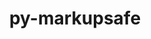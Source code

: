 ---
title: "py-markupsafe"
layout: cache
categories: [package, develop]
meta: {"compilers": ["apple-clang@=16.0.0", "gcc@=11.1.0", "gcc@=11.4.0", "gcc@=13.2.0", "gcc@=7.3.1", "gcc@=9.4.0", "oneapi@=2024.2.1"], "num_specs": 121, "num_specs_by_stack": {"aws-isc": 1, "aws-isc-aarch64": 1, "data-vis-sdk": 5, "e4s": 21, "e4s-neoverse-v2": 6, "e4s-neoverse_v1": 6, "e4s-oneapi": 16, "e4s-power": 2, "e4s-rocm-external": 5, "gpu-tests": 18, "hep": 5, "ml-darwin-aarch64-mps": 9, "ml-linux-aarch64-cpu": 15, "ml-linux-aarch64-cuda": 15, "ml-linux-x86_64-cpu": 15, "ml-linux-x86_64-cuda": 15, "ml-linux-x86_64-rocm": 10, "root": 121}, "oss": ["amzn2", "sequoia", "ubuntu20.04", "ubuntu22.04", "ubuntu24.04"], "platforms": ["darwin", "linux"], "stacks": ["aws-isc", "aws-isc-aarch64", "data-vis-sdk", "e4s", "e4s-neoverse-v2", "e4s-neoverse_v1", "e4s-oneapi", "e4s-power", "e4s-rocm-external", "gpu-tests", "hep", "ml-darwin-aarch64-mps", "ml-linux-aarch64-cpu", "ml-linux-aarch64-cuda", "ml-linux-x86_64-cpu", "ml-linux-x86_64-cuda", "ml-linux-x86_64-rocm", "root"], "targets": ["aarch64", "neoverse_v1", "neoverse_v2", "ppc64le", "x86_64_v3"], "versions": ["2.1.3"]}
spec_details: [{"compiler": "gcc@=7.3.1", "hash": "34fm25c3mrqbsd46uoxaeauz6ewrqje5", "os": "amzn2", "platform": "linux", "size": "-", "stacks": ["aws-isc-aarch64", "root"], "target": "aarch64", "variants": ["build_system=python_pip"], "versions": ["2.1.3"]}, {"compiler": "oneapi@=2024.2.1", "hash": "36wsdn54robmcmf2aldzz4huoxiwyzdw", "os": "ubuntu22.04", "platform": "linux", "size": "-", "stacks": ["e4s-oneapi", "root"], "target": "x86_64_v3", "variants": ["build_system=python_pip"], "versions": ["2.1.3"]}, {"compiler": "gcc@=11.4.0", "hash": "3icfdexcu3gbj4wg5mmb7mbyftxnnxug", "os": "ubuntu22.04", "platform": "linux", "size": "-", "stacks": ["e4s-neoverse_v1", "root"], "target": "neoverse_v1", "variants": ["build_system=python_pip"], "versions": ["2.1.3"]}, {"compiler": "oneapi@=2024.2.1", "hash": "3swsd6vufcanckjmzk4tcbnnlz3nxtxn", "os": "ubuntu22.04", "platform": "linux", "size": "-", "stacks": ["e4s-oneapi", "root"], "target": "x86_64_v3", "variants": ["build_system=python_pip"], "versions": ["2.1.3"]}, {"compiler": "gcc@=13.2.0", "hash": "4pvqk5nwqygeqeilq63v2pd4wqejsyvx", "os": "ubuntu24.04", "platform": "linux", "size": "-", "stacks": ["ml-linux-aarch64-cpu", "ml-linux-aarch64-cuda", "root"], "target": "aarch64", "variants": ["build_system=python_pip"], "versions": ["2.1.3"]}, {"compiler": "oneapi@=2024.2.1", "hash": "4yhimsovktzgymsom4gkv73oc2dyww55", "os": "ubuntu22.04", "platform": "linux", "size": "-", "stacks": ["e4s-oneapi", "root"], "target": "x86_64_v3", "variants": ["build_system=python_pip"], "versions": ["2.1.3"]}, {"compiler": "gcc@=11.4.0", "hash": "5if23tgtwbszl4jhrtj66a5wnpr5ocpm", "os": "ubuntu22.04", "platform": "linux", "size": "-", "stacks": ["e4s-neoverse-v2", "root"], "target": "neoverse_v2", "variants": ["build_system=python_pip"], "versions": ["2.1.3"]}, {"compiler": "gcc@=13.2.0", "hash": "5uapqb47ncc3sbeak6z54zk5m3ucmrqo", "os": "ubuntu24.04", "platform": "linux", "size": "-", "stacks": ["ml-linux-x86_64-cpu", "ml-linux-x86_64-cuda", "ml-linux-x86_64-rocm", "root"], "target": "x86_64_v3", "variants": ["build_system=python_pip"], "versions": ["2.1.3"]}, {"compiler": "gcc@=11.4.0", "hash": "5vghmqgaln5h465nqst4ah2um2z3jhay", "os": "ubuntu22.04", "platform": "linux", "size": "-", "stacks": ["e4s", "root"], "target": "x86_64_v3", "variants": ["build_system=python_pip"], "versions": ["2.1.3"]}, {"compiler": "gcc@=13.2.0", "hash": "673r2tz6woaxiwr3andvajoyk6zfi2ft", "os": "ubuntu24.04", "platform": "linux", "size": "-", "stacks": ["ml-linux-x86_64-cpu", "ml-linux-x86_64-cuda", "ml-linux-x86_64-rocm", "root"], "target": "x86_64_v3", "variants": ["build_system=python_pip"], "versions": ["2.1.3"]}, {"compiler": "gcc@=11.4.0", "hash": "67epxawpbcwzoz2fwgrt2pjtc42ki77b", "os": "ubuntu22.04", "platform": "linux", "size": "-", "stacks": ["e4s", "root"], "target": "x86_64_v3", "variants": ["build_system=python_pip"], "versions": ["2.1.3"]}, {"compiler": "gcc@=11.1.0", "hash": "67uxmq6j5rsvrmxjhfbqaxhi2tfu5v24", "os": "ubuntu20.04", "platform": "linux", "size": "-", "stacks": ["gpu-tests", "root"], "target": "x86_64_v3", "variants": ["build_system=python_pip"], "versions": ["2.1.3"]}, {"compiler": "gcc@=13.2.0", "hash": "6c5ryn3z6uxoj6v6wujgwctul4ahbndu", "os": "ubuntu24.04", "platform": "linux", "size": "-", "stacks": ["ml-linux-x86_64-cpu", "ml-linux-x86_64-cuda", "ml-linux-x86_64-rocm", "root"], "target": "x86_64_v3", "variants": ["build_system=python_pip"], "versions": ["2.1.3"]}, {"compiler": "oneapi@=2024.2.1", "hash": "6xi3qahltn3jo5rsrkisxooawf7lxfgl", "os": "ubuntu22.04", "platform": "linux", "size": "-", "stacks": ["e4s-oneapi", "root"], "target": "x86_64_v3", "variants": ["build_system=python_pip"], "versions": ["2.1.3"]}, {"compiler": "gcc@=13.2.0", "hash": "74oaf4cddehsw6fu7tu6z3emsvnoitjb", "os": "ubuntu24.04", "platform": "linux", "size": "-", "stacks": ["ml-linux-x86_64-cpu", "ml-linux-x86_64-cuda", "root"], "target": "x86_64_v3", "variants": ["build_system=python_pip"], "versions": ["2.1.3"]}, {"compiler": "gcc@=11.4.0", "hash": "76gg5wy43rux2j5cydueuxnhq4oyb4xx", "os": "ubuntu22.04", "platform": "linux", "size": "-", "stacks": ["e4s", "root"], "target": "x86_64_v3", "variants": ["build_system=python_pip"], "versions": ["2.1.3"]}, {"compiler": "gcc@=11.4.0", "hash": "akdyky4qgll42jifocvcupn37dvyqw7g", "os": "ubuntu22.04", "platform": "linux", "size": "-", "stacks": ["e4s-neoverse-v2", "root"], "target": "neoverse_v2", "variants": ["build_system=python_pip"], "versions": ["2.1.3"]}, {"compiler": "gcc@=11.1.0", "hash": "akk7orux55jq34izq5yqjaoqldjsldvm", "os": "ubuntu20.04", "platform": "linux", "size": "-", "stacks": ["gpu-tests", "root"], "target": "x86_64_v3", "variants": ["build_system=python_pip"], "versions": ["2.1.3"]}, {"compiler": "gcc@=13.2.0", "hash": "anbaby4wfuz653o5hhh5wzj3q7lb5maq", "os": "ubuntu24.04", "platform": "linux", "size": "-", "stacks": ["ml-linux-aarch64-cpu", "ml-linux-aarch64-cuda", "root"], "target": "aarch64", "variants": ["build_system=python_pip"], "versions": ["2.1.3"]}, {"compiler": "gcc@=13.2.0", "hash": "augjpqotounbumfsctgdx62pd4c7sdvy", "os": "ubuntu24.04", "platform": "linux", "size": "-", "stacks": ["ml-linux-x86_64-cpu", "ml-linux-x86_64-cuda", "ml-linux-x86_64-rocm", "root"], "target": "x86_64_v3", "variants": ["build_system=python_pip"], "versions": ["2.1.3"]}, {"compiler": "gcc@=11.4.0", "hash": "bhi755zuqmjpdxduq4cdgozoe42mksva", "os": "ubuntu22.04", "platform": "linux", "size": "-", "stacks": ["e4s-neoverse-v2", "root"], "target": "neoverse_v2", "variants": ["build_system=python_pip"], "versions": ["2.1.3"]}, {"compiler": "gcc@=11.4.0", "hash": "bhkbmhjwowrzwosulud7e7rifgbk4c6i", "os": "ubuntu22.04", "platform": "linux", "size": "-", "stacks": ["e4s", "root"], "target": "x86_64_v3", "variants": ["build_system=python_pip"], "versions": ["2.1.3"]}, {"compiler": "gcc@=11.4.0", "hash": "bhnsjnjbabawemadwbgoudmnulvcx6lb", "os": "ubuntu22.04", "platform": "linux", "size": "-", "stacks": ["e4s", "e4s-rocm-external", "root"], "target": "x86_64_v3", "variants": ["build_system=python_pip"], "versions": ["2.1.3"]}, {"compiler": "oneapi@=2024.2.1", "hash": "c6d473zrngp7k6rojgfimigdqyctmme5", "os": "ubuntu22.04", "platform": "linux", "size": "-", "stacks": ["e4s-oneapi", "root"], "target": "x86_64_v3", "variants": ["build_system=python_pip"], "versions": ["2.1.3"]}, {"compiler": "gcc@=11.4.0", "hash": "cedf5hnpmmcrvqanrcm5gaoqwcewxyfc", "os": "ubuntu22.04", "platform": "linux", "size": "-", "stacks": ["e4s", "root"], "target": "x86_64_v3", "variants": ["build_system=python_pip"], "versions": ["2.1.3"]}, {"compiler": "apple-clang@=16.0.0", "hash": "co4xkolvmfmbefo4tt4xawn5dla7syq4", "os": "sequoia", "platform": "darwin", "size": "-", "stacks": ["ml-darwin-aarch64-mps", "root"], "target": "aarch64", "variants": ["build_system=python_pip"], "versions": ["2.1.3"]}, {"compiler": "gcc@=13.2.0", "hash": "dss3nysj7cmqk55bj3bqq6cnkkoseqbk", "os": "ubuntu24.04", "platform": "linux", "size": "-", "stacks": ["ml-linux-aarch64-cpu", "ml-linux-aarch64-cuda", "root"], "target": "aarch64", "variants": ["build_system=python_pip"], "versions": ["2.1.3"]}, {"compiler": "gcc@=13.2.0", "hash": "dtbgf5uqlclfgmaywcebxxn4jhevafhc", "os": "ubuntu24.04", "platform": "linux", "size": "-", "stacks": ["ml-linux-aarch64-cpu", "ml-linux-aarch64-cuda", "root"], "target": "aarch64", "variants": ["build_system=python_pip"], "versions": ["2.1.3"]}, {"compiler": "gcc@=13.2.0", "hash": "ehhy6sspxkzjhuufz2u2pa3lw7m7acqr", "os": "ubuntu24.04", "platform": "linux", "size": "-", "stacks": ["ml-linux-aarch64-cpu", "ml-linux-aarch64-cuda", "root"], "target": "aarch64", "variants": ["build_system=python_pip"], "versions": ["2.1.3"]}, {"compiler": "oneapi@=2024.2.1", "hash": "ewv6c2xlkrydwiqvindgnfm23gyin2mh", "os": "ubuntu22.04", "platform": "linux", "size": "-", "stacks": ["e4s-oneapi", "root"], "target": "x86_64_v3", "variants": ["build_system=python_pip"], "versions": ["2.1.3"]}, {"compiler": "gcc@=11.1.0", "hash": "exuqjzzprrtfyxwosy3nvtkxrgbcut7d", "os": "ubuntu20.04", "platform": "linux", "size": "-", "stacks": ["gpu-tests", "root"], "target": "x86_64_v3", "variants": ["build_system=python_pip"], "versions": ["2.1.3"]}, {"compiler": "gcc@=13.2.0", "hash": "frt5lbny5ww5nlzfligusbuoqjgkyjui", "os": "ubuntu24.04", "platform": "linux", "size": "-", "stacks": ["ml-linux-aarch64-cpu", "ml-linux-aarch64-cuda", "root"], "target": "aarch64", "variants": ["build_system=python_pip"], "versions": ["2.1.3"]}, {"compiler": "gcc@=11.4.0", "hash": "fyd4aonzic4nhd5krzpgb35jozh54blg", "os": "ubuntu22.04", "platform": "linux", "size": "-", "stacks": ["hep", "root"], "target": "x86_64_v3", "variants": ["build_system=python_pip"], "versions": ["2.1.3"]}, {"compiler": "oneapi@=2024.2.1", "hash": "g3gciwxvfoc75atgxowartgfwenwjocf", "os": "ubuntu22.04", "platform": "linux", "size": "-", "stacks": ["e4s-oneapi", "root"], "target": "x86_64_v3", "variants": ["build_system=python_pip"], "versions": ["2.1.3"]}, {"compiler": "gcc@=13.2.0", "hash": "g6fzw3y77heac23nqcme3n3mwlcghoyw", "os": "ubuntu24.04", "platform": "linux", "size": "-", "stacks": ["ml-linux-x86_64-cpu", "ml-linux-x86_64-cuda", "ml-linux-x86_64-rocm", "root"], "target": "x86_64_v3", "variants": ["build_system=python_pip"], "versions": ["2.1.3"]}, {"compiler": "oneapi@=2024.2.1", "hash": "gquneht3rh2kbdhzonldzjwpq5c6hj73", "os": "ubuntu22.04", "platform": "linux", "size": "-", "stacks": ["e4s-oneapi", "root"], "target": "x86_64_v3", "variants": ["build_system=python_pip"], "versions": ["2.1.3"]}, {"compiler": "gcc@=11.1.0", "hash": "gusgcswz77igapbx7znzdu7433joaqll", "os": "ubuntu20.04", "platform": "linux", "size": "-", "stacks": ["data-vis-sdk", "root"], "target": "x86_64_v3", "variants": ["build_system=python_pip"], "versions": ["2.1.3"]}, {"compiler": "gcc@=13.2.0", "hash": "gzqumac6x33mzvpbcl4af7cptixcbhcc", "os": "ubuntu24.04", "platform": "linux", "size": "-", "stacks": ["ml-linux-aarch64-cpu", "ml-linux-aarch64-cuda", "root"], "target": "aarch64", "variants": ["build_system=python_pip"], "versions": ["2.1.3"]}, {"compiler": "gcc@=13.2.0", "hash": "h7nykofdraybbgtylohlk5uvoz3lrwef", "os": "ubuntu24.04", "platform": "linux", "size": "-", "stacks": ["ml-linux-aarch64-cpu", "ml-linux-aarch64-cuda", "root"], "target": "aarch64", "variants": ["build_system=python_pip"], "versions": ["2.1.3"]}, {"compiler": "gcc@=11.4.0", "hash": "hcdimf5eebet5y7kpnbgyzcntnkfl7vl", "os": "ubuntu22.04", "platform": "linux", "size": "-", "stacks": ["e4s-neoverse_v1", "root"], "target": "neoverse_v1", "variants": ["build_system=python_pip"], "versions": ["2.1.3"]}, {"compiler": "gcc@=11.1.0", "hash": "hdbgwstm3zgsdenbglw73ns3rzxxfc62", "os": "ubuntu20.04", "platform": "linux", "size": "-", "stacks": ["gpu-tests", "root"], "target": "x86_64_v3", "variants": ["build_system=python_pip"], "versions": ["2.1.3"]}, {"compiler": "gcc@=11.4.0", "hash": "hnz4nr3lvzlben5wwy2sg2upgc54trmc", "os": "ubuntu22.04", "platform": "linux", "size": "-", "stacks": ["hep", "root"], "target": "x86_64_v3", "variants": ["build_system=python_pip"], "versions": ["2.1.3"]}, {"compiler": "gcc@=11.4.0", "hash": "hq6a7mm2j4vbvlvcpi5qzausdmf5cwrg", "os": "ubuntu22.04", "platform": "linux", "size": "-", "stacks": ["e4s", "root"], "target": "x86_64_v3", "variants": ["build_system=python_pip"], "versions": ["2.1.3"]}, {"compiler": "gcc@=11.4.0", "hash": "ht5zvodcu5tibfxzjpvqzyd2ib37adek", "os": "ubuntu22.04", "platform": "linux", "size": "-", "stacks": ["e4s", "root"], "target": "x86_64_v3", "variants": ["build_system=python_pip"], "versions": ["2.1.3"]}, {"compiler": "oneapi@=2024.2.1", "hash": "hu4aneptjxtqium5vi7bb6wowhfd5yr6", "os": "ubuntu22.04", "platform": "linux", "size": "-", "stacks": ["e4s-oneapi", "root"], "target": "x86_64_v3", "variants": ["build_system=python_pip"], "versions": ["2.1.3"]}, {"compiler": "gcc@=11.4.0", "hash": "hwbirq4sbssix3d3rfiop5xcb3wis4y7", "os": "ubuntu22.04", "platform": "linux", "size": "-", "stacks": ["e4s", "root"], "target": "x86_64_v3", "variants": ["build_system=python_pip"], "versions": ["2.1.3"]}, {"compiler": "gcc@=13.2.0", "hash": "icio2fbwdnxxq5z2ad3rv7lxz3gtcslq", "os": "ubuntu24.04", "platform": "linux", "size": "-", "stacks": ["ml-linux-aarch64-cpu", "ml-linux-aarch64-cuda", "root"], "target": "aarch64", "variants": ["build_system=python_pip"], "versions": ["2.1.3"]}, {"compiler": "apple-clang@=16.0.0", "hash": "ieoxlqtbz5dqzmnab5vvplibcg6yj65n", "os": "sequoia", "platform": "darwin", "size": "-", "stacks": ["ml-darwin-aarch64-mps", "root"], "target": "aarch64", "variants": ["build_system=python_pip"], "versions": ["2.1.3"]}, {"compiler": "gcc@=13.2.0", "hash": "ixkb32h4vcutvpo7tv3znqh6kwknujl4", "os": "ubuntu24.04", "platform": "linux", "size": "-", "stacks": ["ml-linux-x86_64-cpu", "ml-linux-x86_64-cuda", "root"], "target": "x86_64_v3", "variants": ["build_system=python_pip"], "versions": ["2.1.3"]}, {"compiler": "gcc@=11.1.0", "hash": "izbg63y623suucfgjx53o3cecfbox2zj", "os": "ubuntu20.04", "platform": "linux", "size": "-", "stacks": ["gpu-tests", "root"], "target": "x86_64_v3", "variants": ["build_system=python_pip"], "versions": ["2.1.3"]}, {"compiler": "oneapi@=2024.2.1", "hash": "j26kxkix35fgpr5idzbxneao5jydh7aa", "os": "ubuntu22.04", "platform": "linux", "size": "-", "stacks": ["e4s-oneapi", "root"], "target": "x86_64_v3", "variants": ["build_system=python_pip"], "versions": ["2.1.3"]}, {"compiler": "apple-clang@=16.0.0", "hash": "jhycts6khzjza7amklmoviysuohehsgu", "os": "sequoia", "platform": "darwin", "size": "-", "stacks": ["ml-darwin-aarch64-mps", "root"], "target": "aarch64", "variants": ["build_system=python_pip"], "versions": ["2.1.3"]}, {"compiler": "gcc@=11.1.0", "hash": "jtr46nmup5kpxbdul6gcsk6ay5hmurff", "os": "ubuntu20.04", "platform": "linux", "size": "-", "stacks": ["gpu-tests", "root"], "target": "x86_64_v3", "variants": ["build_system=python_pip"], "versions": ["2.1.3"]}, {"compiler": "gcc@=11.4.0", "hash": "jzwy6tf7sqxhsgm7eijvfajgaqty3n53", "os": "ubuntu22.04", "platform": "linux", "size": "-", "stacks": ["e4s", "root"], "target": "x86_64_v3", "variants": ["build_system=python_pip"], "versions": ["2.1.3"]}, {"compiler": "oneapi@=2024.2.1", "hash": "kbjgd6pshynfuj2qyaos42r233pcknir", "os": "ubuntu22.04", "platform": "linux", "size": "-", "stacks": ["e4s-oneapi", "root"], "target": "x86_64_v3", "variants": ["build_system=python_pip"], "versions": ["2.1.3"]}, {"compiler": "gcc@=11.1.0", "hash": "kilhbmpxw4azeflqnemc5luzwxv5zptu", "os": "ubuntu20.04", "platform": "linux", "size": "-", "stacks": ["gpu-tests", "root"], "target": "x86_64_v3", "variants": ["build_system=python_pip"], "versions": ["2.1.3"]}, {"compiler": "oneapi@=2024.2.1", "hash": "klq6gdp6e5csxntzq3wa6346y4jonplc", "os": "ubuntu22.04", "platform": "linux", "size": "-", "stacks": ["e4s-oneapi", "root"], "target": "x86_64_v3", "variants": ["build_system=python_pip"], "versions": ["2.1.3"]}, {"compiler": "gcc@=11.4.0", "hash": "l3nxgrgzrdst3h2cfoqusne342medybw", "os": "ubuntu22.04", "platform": "linux", "size": "-", "stacks": ["e4s-neoverse-v2", "root"], "target": "neoverse_v2", "variants": ["build_system=python_pip"], "versions": ["2.1.3"]}, {"compiler": "gcc@=11.1.0", "hash": "l565ltykna6en2m7bet34ix4mg3bxf4l", "os": "ubuntu20.04", "platform": "linux", "size": "-", "stacks": ["gpu-tests", "root"], "target": "x86_64_v3", "variants": ["build_system=python_pip"], "versions": ["2.1.3"]}, {"compiler": "gcc@=11.4.0", "hash": "l6nuziekelgyppyxhvyplxfwryjxvuvp", "os": "ubuntu22.04", "platform": "linux", "size": "-", "stacks": ["e4s", "root"], "target": "x86_64_v3", "variants": ["build_system=python_pip"], "versions": ["2.1.3"]}, {"compiler": "gcc@=13.2.0", "hash": "ljhfl7zo6mull5rv3ibxu2bevssxleut", "os": "ubuntu24.04", "platform": "linux", "size": "-", "stacks": ["ml-linux-x86_64-cpu", "ml-linux-x86_64-cuda", "root"], "target": "x86_64_v3", "variants": ["build_system=python_pip"], "versions": ["2.1.3"]}, {"compiler": "gcc@=11.4.0", "hash": "lm35lau3mw26bkmtazkdmjkkkqjnbtxe", "os": "ubuntu22.04", "platform": "linux", "size": "-", "stacks": ["e4s", "root"], "target": "x86_64_v3", "variants": ["build_system=python_pip"], "versions": ["2.1.3"]}, {"compiler": "gcc@=11.1.0", "hash": "lvrtj6jei3celxz2jqpgehh3dgxn253y", "os": "ubuntu20.04", "platform": "linux", "size": "-", "stacks": ["gpu-tests", "root"], "target": "x86_64_v3", "variants": ["build_system=python_pip"], "versions": ["2.1.3"]}, {"compiler": "apple-clang@=16.0.0", "hash": "m5nqtbmnbo2x24cbrme2dvs5i22trmkn", "os": "sequoia", "platform": "darwin", "size": "-", "stacks": ["ml-darwin-aarch64-mps", "root"], "target": "aarch64", "variants": ["build_system=python_pip"], "versions": ["2.1.3"]}, {"compiler": "oneapi@=2024.2.1", "hash": "n4ypzl2kgkbyh4kylxwmqueoswyvtgn2", "os": "ubuntu22.04", "platform": "linux", "size": "-", "stacks": ["e4s-oneapi", "root"], "target": "x86_64_v3", "variants": ["build_system=python_pip"], "versions": ["2.1.3"]}, {"compiler": "gcc@=9.4.0", "hash": "nbk5eprmkh6bh2cb2qelm22cxzk4jbnz", "os": "ubuntu20.04", "platform": "linux", "size": "-", "stacks": ["e4s-power", "root"], "target": "ppc64le", "variants": ["build_system=python_pip"], "versions": ["2.1.3"]}, {"compiler": "gcc@=11.4.0", "hash": "nez3567fp72igqz42fofcshznta6eqmf", "os": "ubuntu22.04", "platform": "linux", "size": "-", "stacks": ["e4s", "e4s-rocm-external", "root"], "target": "x86_64_v3", "variants": ["build_system=python_pip"], "versions": ["2.1.3"]}, {"compiler": "gcc@=11.4.0", "hash": "nlea7352h623dj45imbtqerk6ro4bwbz", "os": "ubuntu22.04", "platform": "linux", "size": "-", "stacks": ["e4s", "root"], "target": "x86_64_v3", "variants": ["build_system=python_pip"], "versions": ["2.1.3"]}, {"compiler": "gcc@=13.2.0", "hash": "noik6wjsg3l3rrixnnbuaehyf7estnql", "os": "ubuntu24.04", "platform": "linux", "size": "-", "stacks": ["ml-linux-x86_64-cpu", "ml-linux-x86_64-cuda", "ml-linux-x86_64-rocm", "root"], "target": "x86_64_v3", "variants": ["build_system=python_pip"], "versions": ["2.1.3"]}, {"compiler": "gcc@=13.2.0", "hash": "nte4ru5cwb46uzvtts2cej2oz3ittqdo", "os": "ubuntu24.04", "platform": "linux", "size": "-", "stacks": ["ml-linux-aarch64-cpu", "ml-linux-aarch64-cuda", "root"], "target": "aarch64", "variants": ["build_system=python_pip"], "versions": ["2.1.3"]}, {"compiler": "gcc@=13.2.0", "hash": "oehzcctkafniplo6uhkm7oxe4m3x23ah", "os": "ubuntu24.04", "platform": "linux", "size": "-", "stacks": ["ml-linux-x86_64-cpu", "ml-linux-x86_64-cuda", "ml-linux-x86_64-rocm", "root"], "target": "x86_64_v3", "variants": ["build_system=python_pip"], "versions": ["2.1.3"]}, {"compiler": "gcc@=11.1.0", "hash": "osdk27gwuw3xt2ihqp7rlnx6agzibgva", "os": "ubuntu20.04", "platform": "linux", "size": "-", "stacks": ["gpu-tests", "root"], "target": "x86_64_v3", "variants": ["build_system=python_pip"], "versions": ["2.1.3"]}, {"compiler": "apple-clang@=16.0.0", "hash": "pavpflcovila2hibc2kjqu3tgy3kfts3", "os": "sequoia", "platform": "darwin", "size": "-", "stacks": ["ml-darwin-aarch64-mps", "root"], "target": "aarch64", "variants": ["build_system=python_pip"], "versions": ["2.1.3"]}, {"compiler": "gcc@=11.1.0", "hash": "pntfxwmlhao2xawhoagmvkces46xce4d", "os": "ubuntu20.04", "platform": "linux", "size": "-", "stacks": ["data-vis-sdk", "root"], "target": "x86_64_v3", "variants": ["build_system=python_pip"], "versions": ["2.1.3"]}, {"compiler": "gcc@=13.2.0", "hash": "pv2feqiqlpjk5ea7mhkwprgsswjnv3r3", "os": "ubuntu24.04", "platform": "linux", "size": "-", "stacks": ["ml-linux-aarch64-cpu", "ml-linux-aarch64-cuda", "root"], "target": "aarch64", "variants": ["build_system=python_pip"], "versions": ["2.1.3"]}, {"compiler": "gcc@=11.1.0", "hash": "q3lhf5qgmp2cxaotihnwmjhz3rtaiykt", "os": "ubuntu20.04", "platform": "linux", "size": "-", "stacks": ["gpu-tests", "root"], "target": "x86_64_v3", "variants": ["build_system=python_pip"], "versions": ["2.1.3"]}, {"compiler": "gcc@=11.1.0", "hash": "q7yg4uhwnztyefu2waky43c6wo4hlb4k", "os": "ubuntu20.04", "platform": "linux", "size": "-", "stacks": ["data-vis-sdk", "root"], "target": "x86_64_v3", "variants": ["build_system=python_pip"], "versions": ["2.1.3"]}, {"compiler": "gcc@=11.1.0", "hash": "qdp7shspzwecwpafu4o2f4sr6san5h3o", "os": "ubuntu20.04", "platform": "linux", "size": "-", "stacks": ["data-vis-sdk", "root"], "target": "x86_64_v3", "variants": ["build_system=python_pip"], "versions": ["2.1.3"]}, {"compiler": "gcc@=13.2.0", "hash": "qf4jch2tze4sxvg746h6iynb3aitaw4b", "os": "ubuntu24.04", "platform": "linux", "size": "-", "stacks": ["ml-linux-aarch64-cpu", "ml-linux-aarch64-cuda", "root"], "target": "aarch64", "variants": ["build_system=python_pip"], "versions": ["2.1.3"]}, {"compiler": "gcc@=11.1.0", "hash": "qgq32q6bd5vcgg6fbqfsjsz6igc3aumw", "os": "ubuntu20.04", "platform": "linux", "size": "-", "stacks": ["data-vis-sdk", "root"], "target": "x86_64_v3", "variants": ["build_system=python_pip"], "versions": ["2.1.3"]}, {"compiler": "gcc@=11.4.0", "hash": "qgyu7gnywhtqixlkec62t2bpzqbmu3qx", "os": "ubuntu22.04", "platform": "linux", "size": "-", "stacks": ["hep", "root"], "target": "x86_64_v3", "variants": ["build_system=python_pip"], "versions": ["2.1.3"]}, {"compiler": "gcc@=11.4.0", "hash": "qheh3t57nqgpperqyc5rvcrfvfq2tzav", "os": "ubuntu22.04", "platform": "linux", "size": "-", "stacks": ["e4s", "e4s-rocm-external", "root"], "target": "x86_64_v3", "variants": ["build_system=python_pip"], "versions": ["2.1.3"]}, {"compiler": "gcc@=11.4.0", "hash": "qwqqadyv5kjdxvjx72r7polexkpqcsim", "os": "ubuntu22.04", "platform": "linux", "size": "-", "stacks": ["e4s", "root"], "target": "x86_64_v3", "variants": ["build_system=python_pip"], "versions": ["2.1.3"]}, {"compiler": "gcc@=11.1.0", "hash": "r74ai6s6apabvytxegjz6mieknnjrsxe", "os": "ubuntu20.04", "platform": "linux", "size": "-", "stacks": ["gpu-tests", "root"], "target": "x86_64_v3", "variants": ["build_system=python_pip"], "versions": ["2.1.3"]}, {"compiler": "oneapi@=2024.2.1", "hash": "rtafelaej6fne3n6shpk47vsfiwom3ps", "os": "ubuntu22.04", "platform": "linux", "size": "-", "stacks": ["e4s-oneapi", "root"], "target": "x86_64_v3", "variants": ["build_system=python_pip"], "versions": ["2.1.3"]}, {"compiler": "gcc@=9.4.0", "hash": "s3fla5p57wfdcqa6nvn2etuh3ga6nlpr", "os": "ubuntu20.04", "platform": "linux", "size": "-", "stacks": ["e4s-power", "root"], "target": "ppc64le", "variants": ["build_system=python_pip"], "versions": ["2.1.3"]}, {"compiler": "gcc@=11.1.0", "hash": "sajwzv5smixczgyzp7uvirrtyekzfyy4", "os": "ubuntu20.04", "platform": "linux", "size": "-", "stacks": ["gpu-tests", "root"], "target": "x86_64_v3", "variants": ["build_system=python_pip"], "versions": ["2.1.3"]}, {"compiler": "gcc@=11.4.0", "hash": "smc77g5akid7fxunfysx5snmebpcnnxi", "os": "ubuntu22.04", "platform": "linux", "size": "-", "stacks": ["e4s-neoverse-v2", "root"], "target": "neoverse_v2", "variants": ["build_system=python_pip"], "versions": ["2.1.3"]}, {"compiler": "gcc@=11.4.0", "hash": "srpuotynbweahbwdgbkuflw6bc7p44bl", "os": "ubuntu22.04", "platform": "linux", "size": "-", "stacks": ["hep", "root"], "target": "x86_64_v3", "variants": ["build_system=python_pip"], "versions": ["2.1.3"]}, {"compiler": "oneapi@=2024.2.1", "hash": "tdmnglvi2l2tr2tx5itagl4qu3p3dt2c", "os": "ubuntu22.04", "platform": "linux", "size": "-", "stacks": ["e4s-oneapi", "root"], "target": "x86_64_v3", "variants": ["build_system=python_pip"], "versions": ["2.1.3"]}, {"compiler": "gcc@=11.1.0", "hash": "tqx7fwpmyowroivqnfrortpjolmstef2", "os": "ubuntu20.04", "platform": "linux", "size": "-", "stacks": ["gpu-tests", "root"], "target": "x86_64_v3", "variants": ["build_system=python_pip"], "versions": ["2.1.3"]}, {"compiler": "gcc@=11.1.0", "hash": "trqphit43s6szmjx7fqk535vdce7snm6", "os": "ubuntu20.04", "platform": "linux", "size": "-", "stacks": ["gpu-tests", "root"], "target": "x86_64_v3", "variants": ["build_system=python_pip"], "versions": ["2.1.3"]}, {"compiler": "gcc@=13.2.0", "hash": "txexck5elqiawrogqc3lsdxqbjrhzbj6", "os": "ubuntu24.04", "platform": "linux", "size": "-", "stacks": ["ml-linux-aarch64-cpu", "ml-linux-aarch64-cuda", "root"], "target": "aarch64", "variants": ["build_system=python_pip"], "versions": ["2.1.3"]}, {"compiler": "gcc@=13.2.0", "hash": "ui3akjxm6ndalpxmo45duu46vgf2v7fb", "os": "ubuntu24.04", "platform": "linux", "size": "-", "stacks": ["ml-linux-x86_64-cpu", "ml-linux-x86_64-cuda", "ml-linux-x86_64-rocm", "root"], "target": "x86_64_v3", "variants": ["build_system=python_pip"], "versions": ["2.1.3"]}, {"compiler": "gcc@=13.2.0", "hash": "v56smax6swh7ph24wb2efwuzri4mrnov", "os": "ubuntu24.04", "platform": "linux", "size": "-", "stacks": ["ml-linux-aarch64-cpu", "ml-linux-aarch64-cuda", "root"], "target": "aarch64", "variants": ["build_system=python_pip"], "versions": ["2.1.3"]}, {"compiler": "gcc@=11.4.0", "hash": "v66nq4y4r2xfzzld3dkmrksyfve3tqhb", "os": "ubuntu22.04", "platform": "linux", "size": "-", "stacks": ["e4s-neoverse_v1", "root"], "target": "neoverse_v1", "variants": ["build_system=python_pip"], "versions": ["2.1.3"]}, {"compiler": "gcc@=7.3.1", "hash": "vdlcsre3j7ztzsrsaahl7ap7wwuk5k5r", "os": "amzn2", "platform": "linux", "size": "-", "stacks": ["aws-isc", "root"], "target": "x86_64_v3", "variants": ["build_system=python_pip"], "versions": ["2.1.3"]}, {"compiler": "gcc@=13.2.0", "hash": "vkxzwj6lynt4sacwh2gftsb6a7j5ch2f", "os": "ubuntu24.04", "platform": "linux", "size": "-", "stacks": ["ml-linux-x86_64-cpu", "ml-linux-x86_64-cuda", "root"], "target": "x86_64_v3", "variants": ["build_system=python_pip"], "versions": ["2.1.3"]}, {"compiler": "gcc@=11.1.0", "hash": "vmyl7k6hcyyqcf24lifmxkxegofxxnhv", "os": "ubuntu20.04", "platform": "linux", "size": "-", "stacks": ["gpu-tests", "root"], "target": "x86_64_v3", "variants": ["build_system=python_pip"], "versions": ["2.1.3"]}, {"compiler": "gcc@=11.4.0", "hash": "vnxggx756mp65xtc76c4quimx32a6jom", "os": "ubuntu22.04", "platform": "linux", "size": "-", "stacks": ["e4s", "e4s-rocm-external", "root"], "target": "x86_64_v3", "variants": ["build_system=python_pip"], "versions": ["2.1.3"]}, {"compiler": "gcc@=13.2.0", "hash": "vtziilkwzl653zvitbgbhhobygcbwcgw", "os": "ubuntu24.04", "platform": "linux", "size": "-", "stacks": ["ml-linux-x86_64-cpu", "ml-linux-x86_64-cuda", "ml-linux-x86_64-rocm", "root"], "target": "x86_64_v3", "variants": ["build_system=python_pip"], "versions": ["2.1.3"]}, {"compiler": "gcc@=11.4.0", "hash": "vwadculjym34f7crz4s5qeesw53uzkmy", "os": "ubuntu22.04", "platform": "linux", "size": "-", "stacks": ["e4s-neoverse-v2", "root"], "target": "neoverse_v2", "variants": ["build_system=python_pip"], "versions": ["2.1.3"]}, {"compiler": "apple-clang@=16.0.0", "hash": "vyl546ujy6qzm2a6ara7qvc4ym2d3n57", "os": "sequoia", "platform": "darwin", "size": "-", "stacks": ["ml-darwin-aarch64-mps", "root"], "target": "aarch64", "variants": ["build_system=python_pip"], "versions": ["2.1.3"]}, {"compiler": "gcc@=11.4.0", "hash": "vzavaswrb3voma6ratejhrctls6y3ol6", "os": "ubuntu22.04", "platform": "linux", "size": "-", "stacks": ["e4s", "root"], "target": "x86_64_v3", "variants": ["build_system=python_pip"], "versions": ["2.1.3"]}, {"compiler": "gcc@=11.4.0", "hash": "vznuiyhytelf7bxzhlrki7g5jkmh5lko", "os": "ubuntu22.04", "platform": "linux", "size": "-", "stacks": ["e4s", "root"], "target": "x86_64_v3", "variants": ["build_system=python_pip"], "versions": ["2.1.3"]}, {"compiler": "gcc@=11.4.0", "hash": "w4yjj57raqspstk6yxxw6kjxwkdusbq6", "os": "ubuntu22.04", "platform": "linux", "size": "-", "stacks": ["e4s", "root"], "target": "x86_64_v3", "variants": ["build_system=python_pip"], "versions": ["2.1.3"]}, {"compiler": "gcc@=11.4.0", "hash": "wcnj22lwu46nzckni2tctj3xcsaesyvm", "os": "ubuntu22.04", "platform": "linux", "size": "-", "stacks": ["e4s-rocm-external", "root"], "target": "x86_64_v3", "variants": ["build_system=python_pip"], "versions": ["2.1.3"]}, {"compiler": "oneapi@=2024.2.1", "hash": "wgm3ojxgswd4fk7qklduyk4e6zc7lz65", "os": "ubuntu22.04", "platform": "linux", "size": "-", "stacks": ["e4s-oneapi", "root"], "target": "x86_64_v3", "variants": ["build_system=python_pip"], "versions": ["2.1.3"]}, {"compiler": "apple-clang@=16.0.0", "hash": "wsqo4i4hlj2dnnv4rtmuzqzwmnlfwout", "os": "sequoia", "platform": "darwin", "size": "-", "stacks": ["ml-darwin-aarch64-mps", "root"], "target": "aarch64", "variants": ["build_system=python_pip"], "versions": ["2.1.3"]}, {"compiler": "gcc@=13.2.0", "hash": "wt6axp65e4dca3f7vwca6e7yhjd3h64q", "os": "ubuntu24.04", "platform": "linux", "size": "-", "stacks": ["ml-linux-x86_64-cpu", "ml-linux-x86_64-cuda", "root"], "target": "x86_64_v3", "variants": ["build_system=python_pip"], "versions": ["2.1.3"]}, {"compiler": "gcc@=13.2.0", "hash": "xcvy7xqzda7cfeegk4vrn36hduvmlrka", "os": "ubuntu24.04", "platform": "linux", "size": "-", "stacks": ["ml-linux-aarch64-cpu", "ml-linux-aarch64-cuda", "root"], "target": "aarch64", "variants": ["build_system=python_pip"], "versions": ["2.1.3"]}, {"compiler": "gcc@=11.4.0", "hash": "xhnw7hnmrdt7omugd3plnmbhfozzikmk", "os": "ubuntu22.04", "platform": "linux", "size": "-", "stacks": ["e4s-neoverse_v1", "root"], "target": "neoverse_v1", "variants": ["build_system=python_pip"], "versions": ["2.1.3"]}, {"compiler": "apple-clang@=16.0.0", "hash": "xnt7pxp7oucz4gioe4n6gfrrlov4mm2m", "os": "sequoia", "platform": "darwin", "size": "-", "stacks": ["ml-darwin-aarch64-mps", "root"], "target": "aarch64", "variants": ["build_system=python_pip"], "versions": ["2.1.3"]}, {"compiler": "gcc@=11.1.0", "hash": "xpwutbrcdk4arxnbfzp4myvs4hae6kpj", "os": "ubuntu20.04", "platform": "linux", "size": "-", "stacks": ["gpu-tests", "root"], "target": "x86_64_v3", "variants": ["build_system=python_pip"], "versions": ["2.1.3"]}, {"compiler": "apple-clang@=16.0.0", "hash": "xtilawcuwgbouos4wjdmckp4goatkxxz", "os": "sequoia", "platform": "darwin", "size": "-", "stacks": ["ml-darwin-aarch64-mps", "root"], "target": "aarch64", "variants": ["build_system=python_pip"], "versions": ["2.1.3"]}, {"compiler": "gcc@=11.4.0", "hash": "yojjva5na4sbum5r4dmhshvddn44vo7y", "os": "ubuntu22.04", "platform": "linux", "size": "-", "stacks": ["e4s", "root"], "target": "x86_64_v3", "variants": ["build_system=python_pip"], "versions": ["2.1.3"]}, {"compiler": "gcc@=11.4.0", "hash": "yotvfq3eezdd6r6y33vfqh36m4uiwrh7", "os": "ubuntu22.04", "platform": "linux", "size": "-", "stacks": ["e4s-neoverse_v1", "root"], "target": "neoverse_v1", "variants": ["build_system=python_pip"], "versions": ["2.1.3"]}, {"compiler": "gcc@=11.4.0", "hash": "z2jddcjhanpszat6o4lybtap77f3umbj", "os": "ubuntu22.04", "platform": "linux", "size": "-", "stacks": ["hep", "root"], "target": "x86_64_v3", "variants": ["build_system=python_pip"], "versions": ["2.1.3"]}, {"compiler": "gcc@=13.2.0", "hash": "zfpf2hxrvdtofpgycgcnwtfj5netlzu4", "os": "ubuntu24.04", "platform": "linux", "size": "-", "stacks": ["ml-linux-x86_64-cpu", "ml-linux-x86_64-cuda", "ml-linux-x86_64-rocm", "root"], "target": "x86_64_v3", "variants": ["build_system=python_pip"], "versions": ["2.1.3"]}, {"compiler": "gcc@=11.4.0", "hash": "zihglsxnzpntvjxez37asansvafr7pu7", "os": "ubuntu22.04", "platform": "linux", "size": "-", "stacks": ["e4s-neoverse_v1", "root"], "target": "neoverse_v1", "variants": ["build_system=python_pip"], "versions": ["2.1.3"]}, {"compiler": "gcc@=11.1.0", "hash": "zjqbpk4pmoohlntcbnfjlb3x5mut4rav", "os": "ubuntu20.04", "platform": "linux", "size": "-", "stacks": ["gpu-tests", "root"], "target": "x86_64_v3", "variants": ["build_system=python_pip"], "versions": ["2.1.3"]}]
---